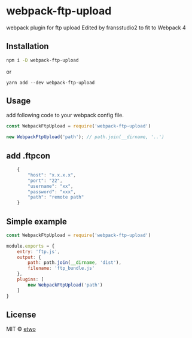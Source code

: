 # webpack-ftp-upload
webpack plugin for ftp upload
Edited by fransstudio2 to fit to Webpack 4

## Installation
```bash
npm i -D webpack-ftp-upload
```
or
```
yarn add --dev webpack-ftp-upload
```

## Usage
add following code to your webpack config file.
```javascript
const WebpackFtpUpload = require('webpack-ftp-upload')

new WebpackFtpUpload('path'); // path.join(__dirname, '..')           
```

## add .ftpcon
```javascript
    {
        "host": "x.x.x.x",
        "port": "22",
        "username": "xx",
        "password": "xxx",
        "path": "remote path"
    }
```

## Simple example
```javascript
const WebpackFtpUpload = require('webpack-ftp-upload')

module.exports = {
    entry: 'ftp.js',
    output: {
        path: path.join(__dirname, 'dist'),
        filename: 'ftp_bundle.js'
    },
    plugins: [
        new WebpackFtpUpload('path')
    ]
}
```

## License

MIT © [etwo](https://github.com/E-two)
